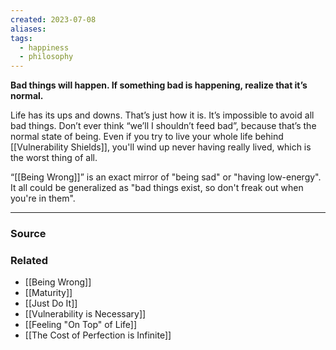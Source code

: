 ```yaml
---
created: 2023-07-08
aliases: 
tags:
  - happiness
  - philosophy
---
```

**Bad things will happen. If something bad is happening, realize that it’s normal.**

Life has its ups and downs. That’s just how it is. It’s impossible to avoid all bad things. Don’t ever think “we’ll I shouldn’t feed bad”, because that’s the normal state of being. Even if you try to live your whole life behind [[Vulnerability Shields]], you'll wind up never having really lived, which is the worst thing of all.

“[[Being Wrong]]” is an exact mirror of "being sad" or "having low-energy". It all could be generalized as "bad things exist, so don't freak out when you're in them".

****
### Source

### Related
- [[Being Wrong]]
- [[Maturity]]
- [[Just Do It]] 
- [[Vulnerability is Necessary]]
- [[Feeling "On Top" of Life]]
- [[The Cost of Perfection is Infinite]]